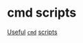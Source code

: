 # cmd scripts

[Useful](https://ss64.com/nt/) [`cmd`](https://github.com/topics/cmd-scripts) [scripts](https://gist.github.com/bengarrett/893b506767af611fa530)